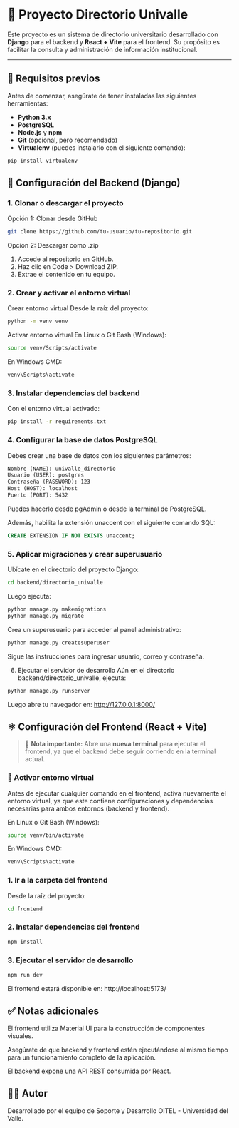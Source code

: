 # 📘 Proyecto Directorio Univalle

Este proyecto es un sistema de directorio universitario desarrollado con **Django** para el backend y **React + Vite** para el frontend. Su propósito es facilitar la consulta y administración de información institucional.

---

## 🧰 Requisitos previos

Antes de comenzar, asegúrate de tener instaladas las siguientes herramientas:

- **Python 3.x**
- **PostgreSQL**
- **Node.js** y **npm**
- **Git** (opcional, pero recomendado)
- **Virtualenv** (puedes instalarlo con el siguiente comando):
```bash
pip install virtualenv
```

## 🚀 Configuración del Backend (Django)
### 1. Clonar o descargar el proyecto
Opción 1: Clonar desde GitHub
```bash
git clone https://github.com/tu-usuario/tu-repositorio.git
```

Opción 2: Descargar como .zip
1. Accede al repositorio en GitHub.
2. Haz clic en Code > Download ZIP.
3. Extrae el contenido en tu equipo.

### 2. Crear y activar el entorno virtual
Crear entorno virtual
Desde la raíz del proyecto:
```bash
python -m venv venv
```

Activar entorno virtual
En Linux o Git Bash (Windows):
```bash
source venv/Scripts/activate
```

En Windows CMD:
```cmd
venv\Scripts\activate
```

### 3. Instalar dependencias del backend
Con el entorno virtual activado:
```bash
pip install -r requirements.txt
```

### 4. Configurar la base de datos PostgreSQL
Debes crear una base de datos con los siguientes parámetros:
```txt
Nombre (NAME): univalle_directorio
Usuario (USER): postgres
Contraseña (PASSWORD): 123
Host (HOST): localhost
Puerto (PORT): 5432
```

Puedes hacerlo desde pgAdmin o desde la terminal de PostgreSQL.

Además, habilita la extensión unaccent con el siguiente comando SQL:
```sql
CREATE EXTENSION IF NOT EXISTS unaccent;
```

### 5. Aplicar migraciones y crear superusuario
Ubícate en el directorio del proyecto Django:
```bash
cd backend/directorio_univalle
```

Luego ejecuta:
```bash
python manage.py makemigrations
python manage.py migrate
```

Crea un superusuario para acceder al panel administrativo:
```bash
python manage.py createsuperuser
```
Sigue las instrucciones para ingresar usuario, correo y contraseña.


6. Ejecutar el servidor de desarrollo
Aún en el directorio backend/directorio_univalle, ejecuta:
```bash
python manage.py runserver
```
Luego abre tu navegador en: http://127.0.0.1:8000/


## ⚛️ Configuración del Frontend (React + Vite)
> 🧠 **Nota importante:** Abre una **nueva terminal** para ejecutar el frontend, ya que el backend debe seguir corriendo en la terminal actual.

### 🔁 Activar entorno virtual
Antes de ejecutar cualquier comando en el frontend, activa nuevamente el entorno virtual, ya que este contiene configuraciones y dependencias necesarias para ambos entornos (backend y frontend).

En Linux o Git Bash (Windows):
```bash
source venv/bin/activate
```

En Windows CMD:
```cmd
venv\Scripts\activate
```

### 1. Ir a la carpeta del frontend
Desde la raíz del proyecto:

```bash
cd frontend
```

### 2. Instalar dependencias del frontend
```bash
npm install
```
### 3. Ejecutar el servidor de desarrollo
```bash
npm run dev
```

El frontend estará disponible en: http://localhost:5173/

## ✅ Notas adicionales
El frontend utiliza Material UI para la construcción de componentes visuales.

Asegúrate de que backend y frontend estén ejecutándose al mismo tiempo para un funcionamiento completo de la aplicación.

El backend expone una API REST consumida por React.

## 🧑‍💻 Autor
Desarrollado por el equipo de Soporte y Desarrollo OITEL - Universidad del Valle.









